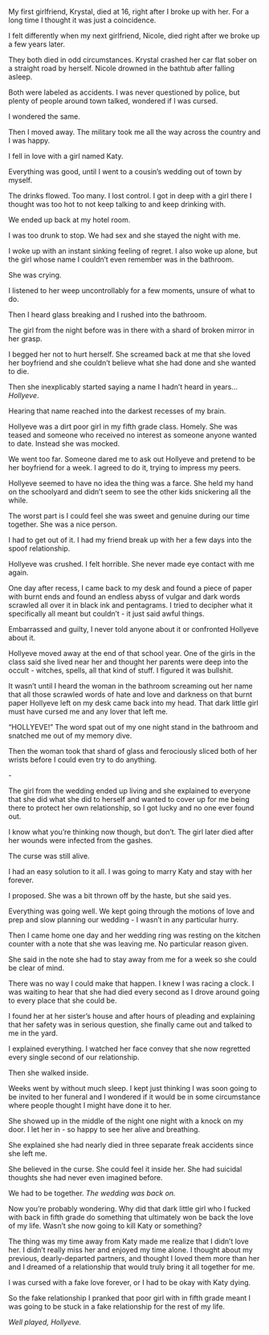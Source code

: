 My first girlfriend, Krystal, died at 16, right after I broke up with her. For a long time I thought it was just a coincidence. 

I felt differently when my next girlfriend, Nicole, died right after we broke up a few years later. 

They both died in odd circumstances. Krystal crashed her car flat sober on a straight road by herself. Nicole drowned in the bathtub after falling asleep. 

Both were labeled as accidents. I was never questioned by police, but plenty of people around town talked, wondered if I was cursed. 

I wondered the same. 

Then I moved away. The military took me all the way across the country and I was happy. 

I fell in love with a girl named Katy. 

Everything was good, until I went to a cousin’s wedding out of town by myself. 

The drinks flowed. Too many. I lost control. I got in deep with a girl there I thought was too hot to not keep talking to and keep drinking with. 

We ended up back at my hotel room. 

I was too drunk to stop. We had sex and she stayed the night with me. 

I woke up with an instant sinking feeling of regret. I also woke up alone, but the girl whose name I couldn’t even remember was in the bathroom. 

She was crying. 

I listened to her weep uncontrollably for a few moments, unsure of what to do. 

Then I heard glass breaking and I rushed into the bathroom. 

The girl from the night before was in there with a shard of broken mirror in her grasp. 

I begged her not to hurt herself. She screamed back at me that she loved her boyfriend and she couldn’t believe what she had done and she wanted to die. 

Then she inexplicably started saying a name I hadn’t heard in years…*Hollyeve*.

Hearing that name reached into the darkest recesses of my brain. 

Hollyeve was a dirt poor girl in my fifth grade class. Homely. She was teased and someone who received no interest as someone anyone wanted to date. Instead she was mocked. 

We went too far. Someone dared me to ask out Hollyeve and pretend to be her boyfriend for a week. I agreed to do it, trying to impress my peers. 

Hollyeve seemed to have no idea the thing was a farce. She held my hand on the schoolyard and didn’t seem to see the other kids snickering all the while. 

The worst part is I could feel she was sweet and genuine during our time together. She was a nice person. 

I had to get out of it. I had my friend break up with her a few days into the spoof relationship. 

Hollyeve was crushed. I felt horrible. She never made eye contact with me again. 

One day after recess, I came back to my desk and found a piece of paper with burnt ends and found an endless abyss of vulgar and dark words scrawled all over it in black ink and pentagrams. I tried to decipher what it specifically all meant but couldn’t - it just said awful things. 

Embarrassed and guilty, I never told anyone about it or confronted Hollyeve about it. 

Hollyeve moved away at the end of that school year. One of the girls in the class said she lived near her and thought her parents were deep into the occult - witches, spells, all that kind of stuff. I figured it was bullshit. 

It wasn’t until I heard the woman in the bathroom screaming out her name that all those scrawled words of hate and love and darkness on that burnt paper Hollyeve left on my desk came back into my head. That dark little girl must have cursed me and any lover that left me. 

“HOLLYEVE!” The word spat out of my one night stand in the bathroom and snatched me out of my memory dive. 

Then the woman took that shard of glass and ferociously sliced both of her wrists before I could even try to do anything. 

\-

The girl from the wedding ended up living and she explained to everyone that she did what she did to herself and wanted to cover up for me being there to protect her own relationship, so I got lucky and no one ever found out. 

I know what you’re thinking now though, but don’t. The girl later died after her wounds were infected from the gashes. 

The curse was still alive. 

I had an easy solution to it all. I was going to marry Katy and stay with her forever. 

I proposed. She was a bit thrown off by the haste, but she said yes. 

Everything was going well. We kept going through the motions of love and prep and slow planning our wedding - I wasn’t in any particular hurry. 

Then I came home one day and her wedding ring was resting on the kitchen counter with a note that she was leaving me. No particular reason given. 

She said in the note she had to stay away from me for a week so she could be clear of mind. 

There was no way I could make that happen. I knew I was racing a clock. I was waiting to hear that she had died every second as I drove around going to every place that she could be. 

I found her at her sister’s house and after hours of pleading and explaining that her safety was in serious question, she finally came out and talked to me in the yard. 

I explained everything. I watched her face convey that she now regretted every single second of our relationship. 

Then she walked inside. 

Weeks went by without much sleep. I kept just thinking I was soon going to be invited to her funeral and I wondered if it would be in some circumstance where people thought I might have done it to her. 

She showed up in the middle of the night one night with a knock on my door. I let her in - so happy to see her alive and breathing. 

She explained she had nearly died in three separate freak accidents since she left me. 

She believed in the curse. She could feel it inside her. She had suicidal thoughts she had never even imagined before. 

We had to be together. *The wedding was back on.* 

Now you’re probably wondering. Why did that dark little girl who I fucked with back in fifth grade do something that ultimately won be back the love of my life. Wasn’t she now going to kill Katy or something? 

The thing was my time away from Katy made me realize that I didn’t love her. I didn’t really miss her and enjoyed my time alone. I thought about my previous, dearly-departed partners, and thought I loved them more than her and I dreamed of a relationship that would truly bring it all together for me. 

I was cursed with a fake love forever, or I had to be okay with Katy dying. 

So the fake relationship I pranked that poor girl with in fifth grade meant I was going to be stuck in a fake relationship for the rest of my life. 

*Well played, Hollyeve.*